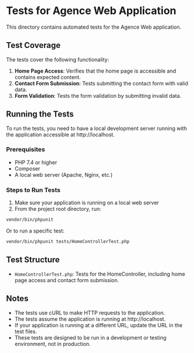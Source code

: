 # Tests for Agence Web Application

This directory contains automated tests for the Agence Web application.

## Test Coverage

The tests cover the following functionality:

1. **Home Page Access**: Verifies that the home page is accessible and contains expected content.
2. **Contact Form Submission**: Tests submitting the contact form with valid data.
3. **Form Validation**: Tests the form validation by submitting invalid data.

## Running the Tests

To run the tests, you need to have a local development server running with the application accessible at http://localhost.

### Prerequisites

- PHP 7.4 or higher
- Composer
- A local web server (Apache, Nginx, etc.)

### Steps to Run Tests

1. Make sure your application is running on a local web server
2. From the project root directory, run:

```bash
vendor/bin/phpunit
```

Or to run a specific test:

```bash
vendor/bin/phpunit tests/HomeControllerTest.php
```

## Test Structure

- `HomeControllerTest.php`: Tests for the HomeController, including home page access and contact form submission.

## Notes

- The tests use cURL to make HTTP requests to the application.
- The tests assume the application is running at http://localhost.
- If your application is running at a different URL, update the URL in the test files.
- These tests are designed to be run in a development or testing environment, not in production.
